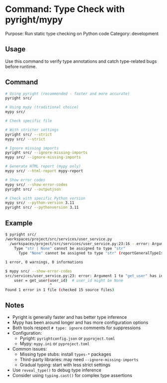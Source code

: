 # Command: Type Check with pyright/mypy
Purpose: Run static type checking on Python code
Category: development

## Usage
Use this command to verify type annotations and catch type-related bugs before runtime.

## Command
```bash
# Using pyright (recommended - faster and more accurate)
pyright src/

# Using mypy (traditional choice)
mypy src/

# Check specific file

# With stricter settings
pyright src/ --strict
mypy src/ --strict

# Ignore missing imports
pyright src/ --ignore-missing-imports
mypy src/ --ignore-missing-imports

# Generate HTML report (mypy only)
mypy src/ --html-report mypy-report

# Show error codes
mypy src/ --show-error-codes
pyright src/ --outputjson

# Check with specific Python version
mypy src/ --python-version 3.11
pyright src/ --pythonversion 3.11
```

## Example
```bash
$ pyright src/
/workspaces/project/src/services/user_service.py
  /workspaces/project/src/services/user_service.py:23:16 - error: Argument of type "str | None" cannot be assigned to parameter "user_id" of type "str" in function "get_user"
    Type "str | None" cannot be assigned to type "str"
      Type "None" cannot be assigned to type "str" (reportGeneralTypeIssues)
  
1 error, 0 warnings, 0 informations

$ mypy src/ --show-error-codes
src/services/user_service.py:23: error: Argument 1 to "get_user" has incompatible type "str | None"; expected "str"  [arg-type]
    user = get_user(user_id)  # user_id might be None
                    ^
Found 1 error in 1 file (checked 15 source files)
```

## Notes
- Pyright is generally faster and has better type inference
- Mypy has been around longer and has more configuration options
- Both tools respect `# type: ignore` comments for suppressions
- Configuration:
  - Pyright: `pyrightconfig.json` or `pyproject.toml`
  - Mypy: `mypy.ini` or `pyproject.toml`
- Common issues:
  - Missing type stubs: install `types-*` packages
  - Third-party libraries: may need `--ignore-missing-imports`
  - Gradual typing: start with less strict settings
- Use `reveal_type()` to debug type inference
- Consider using `typing.cast()` for complex type assertions